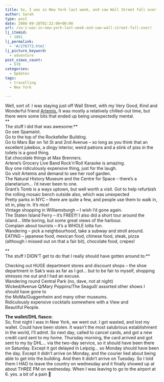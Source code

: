 ```yaml
---
title: So, I was in New York last week, and saw Wall Street fall over
author: Sarah
type: post
date: 2008-09-28T02:22:00+00:00
url: /so-i-was-in-new-york-last-week-and-saw-wall-street-fall-over/
lj_itemid:
  - 1081
lj_permalink:
  - '#/276773.html'
lj_picture_keyword:
  - adventure
post_views_count:
  - 578
categories:
  - Updates
tags:
  - travelling
  - New York

---
```

Well, sort of. I&nbsp;was staying just off Wall Street, with my Very Good, Kind and Wonderful friend <a href="http://blogs.nonado.net/artemis" target="_blank">Artemis.</a> It was mostly a relatively chilled-out time, but there were some bits that ended up being unexpectedly mental.  
**  
The stuff I did that was awesome:**  
Go see Spamalot.   
Go to the top of the Rockefeller Building.   
Go to Mars Bar on 1st St and 2nd Avenue &#8211; so long as you think that an excellent jukebox, a dingy interior, weird patrons and a stink of piss in the toilets is a good thing.   
Eat chocolate things at Max Brenners.   
Arlene&#8217;s Grocery Live Band Rock&#8217;n&#8217;Roll Karaoke is amazing.   
Buy one ridiculously expensive thing, just for the laugh.   
Go visit Artemis and demand to see her roof garden.   
The Natural History Museum and the Centre for Space &#8211; there&#8217;s a planetarium&#8230; i&#8217;d never been to one.  
Grant&#8217;s Tomb is a ways uptown, but well worth a visit. Got to help refurbish the rolling mosaic bench outside also, which was unexpected  
Pretty parks in NYC &#8211; there are quite a few, and people use them to walk in, sit in, play in. It&#8217;s nice!  
Vintage shopping in Williamsburgh &#8211; I&nbsp;wish I&#8217;d gone again.  
The Staten Island Ferry &#8211; it&#8217;s FREE!!! I&nbsp;also did a short tour around the island&#8230; little boring, but some great views of the harbour.  
Complain about tourists &#8211; it&#8217;s a WHOLE lotta fun.  
Wandering &#8211; pick a neighbourhood, take a subway and stroll around.  
EATING &#8211; japanese food, mexican food, chinese food, steak, pizza (although i missed out on that a fair bit), chocolate food, crepes!

**  
The stuff I&nbsp;DIDN&#8217;T get to do that I really should have gotten around to:**

Checking out HUGE department stores and discount shops &#8211; the shoe department in Sak&#8217;s was as far as I got&#8230; but to be fair to myself, shopping stresses me out and I&nbsp;had an excuse.  
Wandering round Central Park (no, dave, not at night)  
Wicked/Avenue&nbsp;Q/Mary Poppins/The Seagull/ assorted other shows I should have gone to  
the MoMa/Guggenheim and many other museums.  
Ridiculously expensive cocktails somewhere with a View and Beautiful&nbsp;People.

**The wallet/DHL fiasco:**  
So, first night I was in New York, we went out.&nbsp;I got wasted, and lost my wallet. Could have been stolen. It wasn&#8217;t the most salubrious establishment in the world, I&#8217;ll admit. So next day, called to cancel cards, and got a new credit card sent to my home.&nbsp;Thursday morning, the card arrived and got sent to my by DHL&#8230; via the two-day service, so it should have been there on Saturday. Except it got delayed in Leipzig&#8230; so Monday should have been the day. Except it didn&#8217;t arrive on Monday, and the courier lied about being able to get into the building. And then it didn&#8217;t arrive on Tuesday. So I told them I HAD&nbsp;to leave the country on wednesday and it finally showed up at about THREE&nbsp;PM&nbsp;on wednesday. When I&nbsp;was leaving to go to the airport at 6. yes. a bit of a pain 🙂